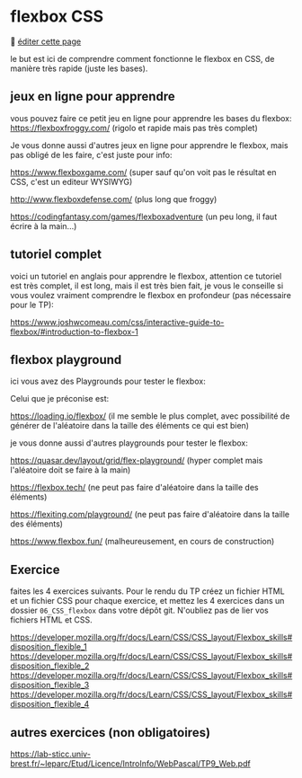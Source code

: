 # flexbox CSS

:memo: [éditer cette page](https://gitlab.com/-/ide/project/webdev101/webdev101.gitlab.io/edit/main/-/public/06_CSS_flexbox/README.md)

le but est ici de comprendre comment fonctionne le flexbox en CSS, de manière très rapide (juste les bases).

## jeux en ligne pour apprendre

vous pouvez faire ce petit jeu en ligne pour apprendre les bases du flexbox:
https://flexboxfroggy.com/ (rigolo et rapide mais pas très complet)

Je vous donne aussi d'autres jeux en ligne pour apprendre le flexbox, mais pas obligé de les faire, c'est juste pour info:

https://www.flexboxgame.com/  (super sauf qu'on voit pas le résultat en CSS, c'est un editeur WYSIWYG)

http://www.flexboxdefense.com/  (plus long que froggy)

https://codingfantasy.com/games/flexboxadventure  (un peu long, il faut écrire à la main...)

## tutoriel complet

voici un tutoriel en anglais pour apprendre le flexbox, attention ce tutoriel est très complet, il est long, mais il est très bien fait, je vous le conseille si vous voulez vraiment comprendre le flexbox en profondeur (pas nécessaire pour le TP):

https://www.joshwcomeau.com/css/interactive-guide-to-flexbox/#introduction-to-flexbox-1

## flexbox playground

ici vous avez des Playgrounds pour tester le flexbox:

Celui que je préconise est:

https://loading.io/flexbox/   (il me semble le plus complet, avec possibilité de générer de l'aléatoire dans la taille des éléments ce qui est bien)

je vous donne aussi d'autres playgrounds pour tester le flexbox:

https://quasar.dev/layout/grid/flex-playground/  (hyper complet mais l'aléatoire doit se faire à la main)

https://flexbox.tech/  (ne peut pas faire d'aléatoire dans la taille des éléments)

https://flexiting.com/playground/   (ne peut pas faire d'aléatoire dans la taille des éléments)

https://www.flexbox.fun/  (malheureusement, en cours de construction)


## Exercice

faites les 4 exercices suivants. Pour le rendu du TP créez un fichier HTML et un fichier CSS pour chaque exercice, et mettez les 4 exercices dans un dossier `06_CSS_flexbox` dans votre dépôt git. N'oubliez pas de lier vos fichiers HTML et CSS.

https://developer.mozilla.org/fr/docs/Learn/CSS/CSS_layout/Flexbox_skills#disposition_flexible_1
https://developer.mozilla.org/fr/docs/Learn/CSS/CSS_layout/Flexbox_skills#disposition_flexible_2
https://developer.mozilla.org/fr/docs/Learn/CSS/CSS_layout/Flexbox_skills#disposition_flexible_3
https://developer.mozilla.org/fr/docs/Learn/CSS/CSS_layout/Flexbox_skills#disposition_flexible_4


## autres exercices (non obligatoires)

https://lab-sticc.univ-brest.fr/~leparc/Etud/Licence/IntroInfo/WebPascal/TP9_Web.pdf




